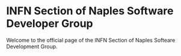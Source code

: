 # INFN Section of Naples Software Developer Group

Welcome to the official page of the INFN Section of Naples Softeare Development Group. 